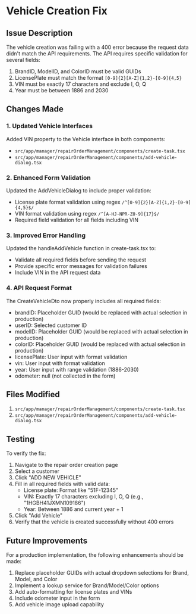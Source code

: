 # Vehicle Creation Fix

## Issue Description

The vehicle creation was failing with a 400 error because the request data didn't match the API requirements. The API requires specific validation for several fields:

1. BrandID, ModelID, and ColorID must be valid GUIDs
2. LicensePlate must match the format `[0-9]{2}[A-Z]{1,2}-[0-9]{4,5}`
3. VIN must be exactly 17 characters and exclude I, O, Q
4. Year must be between 1886 and 2030

## Changes Made

### 1. Updated Vehicle Interfaces

Added VIN property to the Vehicle interface in both components:
- `src/app/manager/repairOrderManagement/components/create-task.tsx`
- `src/app/manager/repairOrderManagement/components/add-vehicle-dialog.tsx`

### 2. Enhanced Form Validation

Updated the AddVehicleDialog to include proper validation:
- License plate format validation using regex `/^[0-9]{2}[A-Z]{1,2}-[0-9]{4,5}$/`
- VIN format validation using regex `/^[A-HJ-NPR-Z0-9]{17}$/`
- Required field validation for all fields including VIN

### 3. Improved Error Handling

Updated the handleAddVehicle function in create-task.tsx to:
- Validate all required fields before sending the request
- Provide specific error messages for validation failures
- Include VIN in the API request data

### 4. API Request Format

The CreateVehicleDto now properly includes all required fields:
- brandID: Placeholder GUID (would be replaced with actual selection in production)
- userID: Selected customer ID
- modelID: Placeholder GUID (would be replaced with actual selection in production)
- colorID: Placeholder GUID (would be replaced with actual selection in production)
- licensePlate: User input with format validation
- vin: User input with format validation
- year: User input with range validation (1886-2030)
- odometer: null (not collected in the form)

## Files Modified

1. `src/app/manager/repairOrderManagement/components/create-task.tsx`
2. `src/app/manager/repairOrderManagement/components/add-vehicle-dialog.tsx`

## Testing

To verify the fix:
1. Navigate to the repair order creation page
2. Select a customer
3. Click "ADD NEW VEHICLE"
4. Fill in all required fields with valid data:
   - License plate: Format like "51F-12345"
   - VIN: Exactly 17 characters excluding I, O, Q (e.g., "1HGBH41JXMN109186")
   - Year: Between 1886 and current year + 1
5. Click "Add Vehicle"
6. Verify that the vehicle is created successfully without 400 errors

## Future Improvements

For a production implementation, the following enhancements should be made:
1. Replace placeholder GUIDs with actual dropdown selections for Brand, Model, and Color
2. Implement a lookup service for Brand/Model/Color options
3. Add auto-formatting for license plates and VINs
4. Include odometer input in the form
5. Add vehicle image upload capability